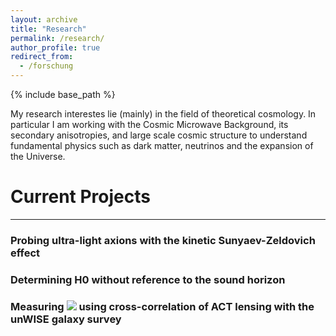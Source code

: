 ```yaml
---
layout: archive
title: "Research"
permalink: /research/
author_profile: true
redirect_from:
  - /forschung
---
```


{% include base_path %}

My research interestes lie (mainly) in the field of theoretical cosmology. In particular I am working with the Cosmic Microwave Background, its secondary anisotropies, and large scale cosmic structure to understand fundamental physics such as dark matter, neutrinos and the expansion of the Universe.


# Current Projects
---

### Probing ultra-light axions with the kinetic Sunyaev-Zeldovich effect

### Determining H0 without reference to the sound horizon 

### Measuring <img src="https://render.githubusercontent.com/render/math?math=\sigma_8"> using cross-correlation of ACT lensing with the unWISE galaxy survey

